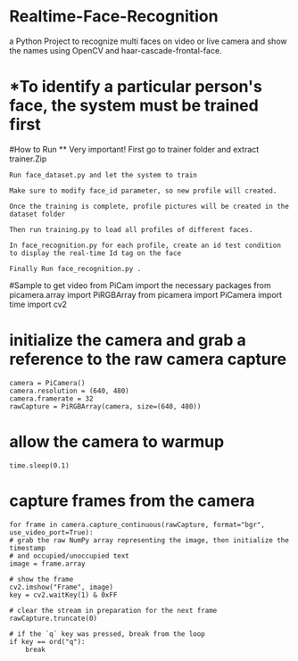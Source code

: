 # Realtime-Face-Recognition
a Python Project to recognize multi faces on video or live camera and show the names using OpenCV and haar-cascade-frontal-face.

# *To identify a particular person's face, the system must be trained first

#How to Run
	** Very important!
	First go to trainer folder and extract trainer.Zip 
	
	Run face_dataset.py and let the system to train

	Make sure to modify face_id parameter, so new profile will created.

	Once the training is complete, profile pictures will be created in the dataset folder

	Then run training.py to load all profiles of different faces.

	In face_recognition.py for each profile, create an id test condition to display the real-time Id tag on the face

	Finally Run face_recognition.py .


#Sample to get video from PiCam
	import the necessary packages
	from picamera.array import PiRGBArray
	from picamera import PiCamera
	import time
	import cv2
 
# initialize the camera and grab a reference to the raw camera capture
	camera = PiCamera()
	camera.resolution = (640, 480)
	camera.framerate = 32
	rawCapture = PiRGBArray(camera, size=(640, 480))
 
# allow the camera to warmup
	time.sleep(0.1)
 
# capture frames from the camera
	for frame in camera.capture_continuous(rawCapture, format="bgr", use_video_port=True):
	# grab the raw NumPy array representing the image, then initialize the timestamp
	# and occupied/unoccupied text
	image = frame.array
 
	# show the frame
	cv2.imshow("Frame", image)
	key = cv2.waitKey(1) & 0xFF
 
	# clear the stream in preparation for the next frame
	rawCapture.truncate(0)
 
	# if the `q` key was pressed, break from the loop
	if key == ord("q"):
		break
